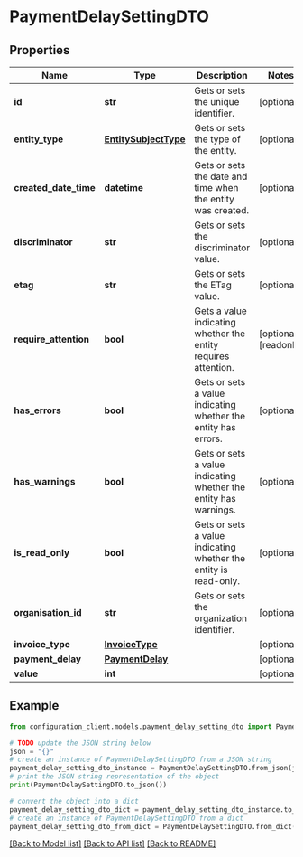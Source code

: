 # PaymentDelaySettingDTO


## Properties

Name | Type | Description | Notes
------------ | ------------- | ------------- | -------------
**id** | **str** | Gets or sets the unique identifier. | [optional] 
**entity_type** | [**EntitySubjectType**](EntitySubjectType.md) | Gets or sets the type of the entity. | [optional] 
**created_date_time** | **datetime** | Gets or sets the date and time when the entity was created. | [optional] 
**discriminator** | **str** | Gets or sets the discriminator value. | [optional] 
**etag** | **str** | Gets or sets the ETag value. | [optional] 
**require_attention** | **bool** | Gets a value indicating whether the entity requires attention. | [optional] [readonly] 
**has_errors** | **bool** | Gets or sets a value indicating whether the entity has errors. | [optional] 
**has_warnings** | **bool** | Gets or sets a value indicating whether the entity has warnings. | [optional] 
**is_read_only** | **bool** | Gets or sets a value indicating whether the entity is read-only. | [optional] 
**organisation_id** | **str** | Gets or sets the organization identifier. | [optional] 
**invoice_type** | [**InvoiceType**](InvoiceType.md) |  | [optional] 
**payment_delay** | [**PaymentDelay**](PaymentDelay.md) |  | [optional] 
**value** | **int** |  | [optional] 

## Example

```python
from configuration_client.models.payment_delay_setting_dto import PaymentDelaySettingDTO

# TODO update the JSON string below
json = "{}"
# create an instance of PaymentDelaySettingDTO from a JSON string
payment_delay_setting_dto_instance = PaymentDelaySettingDTO.from_json(json)
# print the JSON string representation of the object
print(PaymentDelaySettingDTO.to_json())

# convert the object into a dict
payment_delay_setting_dto_dict = payment_delay_setting_dto_instance.to_dict()
# create an instance of PaymentDelaySettingDTO from a dict
payment_delay_setting_dto_from_dict = PaymentDelaySettingDTO.from_dict(payment_delay_setting_dto_dict)
```
[[Back to Model list]](../README.md#documentation-for-models) [[Back to API list]](../README.md#documentation-for-api-endpoints) [[Back to README]](../README.md)


